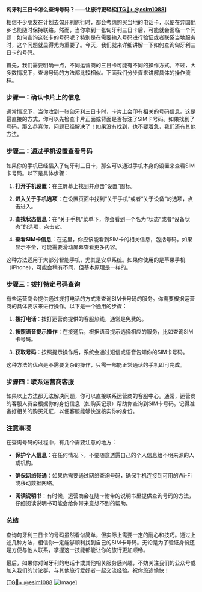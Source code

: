 **匈牙利三日卡怎么查询号码？——让旅行更轻松[[TG💪+ @esim1088](https://t.me/s/esim1088)]**

相信不少朋友在计划去匈牙利旅行时，都会考虑购买当地的电话卡，以便在异国他乡也能随时保持联络。然而，当你拿到一张匈牙利三日卡后，可能就会面临一个问题：如何查询这张卡的号码呢？特别是在需要输入号码进行验证或者联系当地服务时，这个问题就显得尤为重要了。今天，我们就来详细讲解一下如何查询匈牙利三日卡的号码。

首先，我们需要明确一点，不同运营商的三日卡可能有不同的操作方式。不过，大多数情况下，查询号码的方法都比较相似。下面我们分步骤来讲解具体的操作流程。

### 步骤一：确认卡片上的信息

通常情况下，当你收到一张匈牙利三日卡时，卡片上会印有相关的号码信息。这是最直接的方式，你可以先检查卡片正面或背面是否标注了SIM卡号码。如果找到了号码，那么恭喜你，问题已经解决了！如果没有找到，也不要着急，我们还有其他方法。

### 步骤二：通过手机设置查看号码

如果你的手机已经插入了匈牙利三日卡，那么可以通过手机本身的设置来查看SIM卡号码。以下是具体步骤：

1. **打开手机设置**：在主屏幕上找到并点击“设置”图标。
   
2. **进入关于手机选项**：在设置页面中找到“关于手机”或者“关于设备”的选项，点击进入。

3. **查找状态信息**：在“关于手机”菜单下，你会看到一个名为“状态”或者“设备状态”的选项，点击它。

4. **查看SIM卡信息**：在这里，你应该能看到SIM卡的相关信息，包括号码。如果显示不全，可能需要滑动屏幕查看更多内容。

这种方法适用于大部分智能手机，尤其是安卓系统。如果你使用的是苹果手机（iPhone），可能会稍有不同，但基本原理是一样的。

### 步骤三：拨打特定号码查询

有些运营商会提供通过拨打电话的方式来查询SIM卡号码的服务。你需要根据运营商的具体要求来进行操作。以下是一个通用的步骤：

1. **拨打电话**：拨打运营商提供的客服热线，通常是免费的。

2. **按照语音提示操作**：在接通后，根据语音提示选择相应的服务，比如查询SIM卡号码。

3. **获取号码**：按照提示操作后，系统会通过短信或语音告知你的SIM卡号码。

这种方法的优点是不需要复杂的操作，只需一部能正常通话的手机即可完成。

### 步骤四：联系运营商客服

如果以上方法都无法解决问题，你可以直接联系运营商的客服中心。通常，运营商的客服人员会根据你的身份信息（如购买记录）帮助你查询到SIM卡号码。记得准备好相关的购买凭证，以便客服能够快速核实你的身份。

### 注意事项

在查询号码的过程中，有几个需要注意的地方：

- **保护个人信息**：在任何情况下，不要随意透露自己的个人信息给不明来源的人或机构。
  
- **确保网络畅通**：如果你需要通过网络查询号码，确保手机连接到可用的Wi-Fi或移动数据网络。

- **阅读说明书**：有时候，运营商会在随卡附带的说明书里提供查询号码的方法，仔细阅读说明书可能会给你带来意想不到的帮助。

### 总结

查询匈牙利三日卡的号码虽然看似简单，但实际上需要一定的耐心和技巧。通过上述几种方法，相信你一定能够顺利找到自己的SIM卡号码。无论是为了验证身份还是方便与他人联系，掌握这一技能都能让你的旅行更加顺畅。

最后，如果你对匈牙利的电话卡或其他相关服务感兴趣，不妨关注我们的公众号或加入我们的讨论群，与其他旅行爱好者一起交流经验。祝你旅途愉快！

[[TG💪+ @esim1088](https://t.me/s/esim1088) ![Image](https://i.postimg.cc/4NQfJmqS/Snipaste-2025-05-13-00-14-12.png)]